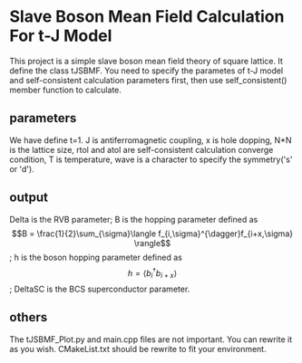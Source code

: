 # Slave Boson Mean Field Calculation For t-J Model

This project is a simple slave boson mean field theory of square lattice. It define the class tJSBMF. You need to specify the parametes of t-J model and self-consistent calculation parameters first, then use self_consistent() member function to calculate.

## parameters

We have define t=1. J is antiferromagnetic coupling, x is hole dopping, N*N is the lattice size, rtol and atol are self-consistent calculation converge condition, T is temperature, wave is a character to specify the symmetry('s' or 'd').

## output

Delta is the RVB parameter; B is the hopping parameter defined as $$B = \frac{1}{2}\sum_{\sigma}\langle f_{i,\sigma}^{\dagger}f_{i+x,\sigma} \rangle$$; h is the boson hopping parameter defined as $$h = \langle b_{i}^{\dagger}b_{i+x} \rangle$$; DeltaSC is the BCS superconductor parameter.

## others

The tJSBMF_Plot.py and main.cpp files are not important. You can rewrite it as you wish.
CMakeList.txt should be rewrite to fit your environment.
